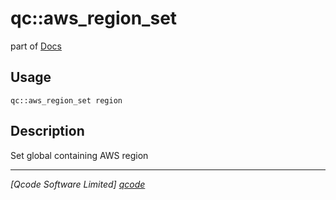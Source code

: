 qc::aws_region_set
==================

part of [Docs](../index.md)

Usage
-----
`qc::aws_region_set region`

Description
-----------
Set global containing AWS region

----------------------------------
*[Qcode Software Limited] [qcode]*

[qcode]: http://www.qcode.co.uk "Qcode Software"